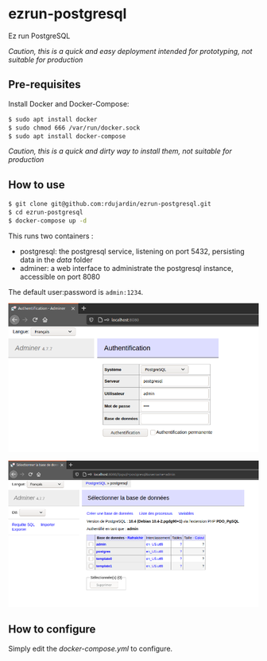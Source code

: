# ezrun-postgresql
Ez run PostgreSQL

*Caution, this is a quick and easy deployment intended for prototyping, not suitable for production*

## Pre-requisites

Install Docker and Docker-Compose:

```bash
$ sudo apt install docker
$ sudo chmod 666 /var/run/docker.sock
$ sudo apt install docker-compose
```

*Caution, this is a quick and dirty way to install them, not suitable for production*

## How to use

```bash
$ git clone git@github.com:rdujardin/ezrun-postgresql.git
$ cd ezrun-postgresql
$ docker-compose up -d
```

This runs two containers :

* postgresql: the postgresql service, listening on port 5432, persisting data in the *data* folder
* adminer: a web interface to administrate the postgresql instance, accessible on port 8080

The default user:password is `admin:1234`.

![Screenshot showing how to connect through Adminer](screenshot1.png)

![Screenshot showing the Adminer interface once connected](screenshot2.png)

## How to configure

Simply edit the *docker-compose.yml* to configure.
